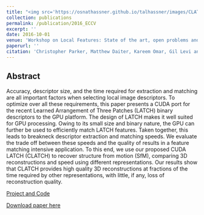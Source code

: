 ```yaml
---
title: "<img src='https://osnathassner.github.io/talhassner/images/CLATCH - Icon.jpg' width='80'> The CUDA LATCH Binary Descriptor: Because Sometimes Faster Means Better"
collection: publications
permalink: /publication/2016_ECCV
excerpt: ''
date: 2016-10-01
venue: 'Workshop on Local Features: State of the art, open problems and performance evaluation, at the European Conference on Computer Vision (ECCV), Amsterdam, The Netherlands'
paperurl: ''
citation: 'Christopher Parker, Matthew Daiter, Kareem Omar, Gil Levi and Tal Hassner. (2016). &quot;The CUDA LATCH Binary Descriptor: Because Sometimes Faster Means Better.&quot; <i>Workshop on Local Features: State of the art, open problems and performance evaluation, at the European Conference on Computer Vision (ECCV), Amsterdam, The Netherlands</i>.'
---
```


Abstract
------
Accuracy, descriptor size, and the time required for extraction and matching are all important factors when selecting local image
descriptors. To optimize over all these requirements, this paper presents a CUDA port for the recent Learned Arrangement of Three Patches
(LATCH) binary descriptors to the GPU platform. The design of LATCH makes it well suited for GPU processing. Owing to its small size and binary nature, the GPU can further be used to efficiently match LATCH features. Taken together, this leads to breakneck descriptor extraction and matching speeds. We evaluate the trade off between these speeds and the quality of results in a feature matching intensive application. To this end, we use our proposed CUDA LATCH (CLATCH) to recover structure from motion (SfM), comparing 3D reconstructions and speed using different representations. Our results show that CLATCH provides high quality 3D reconstructions at fractions of the time required by other representations, with little, if any, loss of reconstruction quality.


[Project and Code](https://www.openu.ac.il/home/hassner/projects/LATCH/)

[Download paper here](https://osnathassner.github.io/talhassner/files/CLATCH.pdf)

